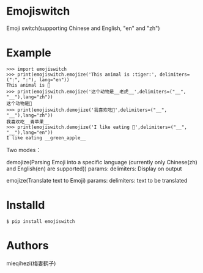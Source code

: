 # Emojiswitch
Emoji switch(supporting Chinese and English, "en" and "zh")
# Example
~~~
>>> import emojiswitch
>>> print(emojiswitch.emojize('This animal is :tiger:', delimiters=(":", ":"), lang="en"))
This animal is 🐅
>>> print(emojiswitch.emojize('这个动物是__老虎__',delimiters=("__", "__"),lang="zh"))
这个动物是🐅
>>> print(emojiswitch.demojize('我喜欢吃🍏',delimiters=("__", "__"),lang="zh"))
我喜欢吃__青苹果__
>>> print(emojiswitch.demojize('I like eating 🍏',delimiters=("__", "__"),lang="en"))
I like eating __green_apple__
~~~
Two modes：

demojize(Parsing Emoji into a specific language (currently only Chinese(zh) and English(en) are supported))
params:
delimiters: Display on output

emojize(Translate text to Emoji)
params:
delimiters: text to be translated
# Installd
~~~
$ pip install emojiswitch
~~~
# Authors
mieqihezi(梅妻鹤子)
